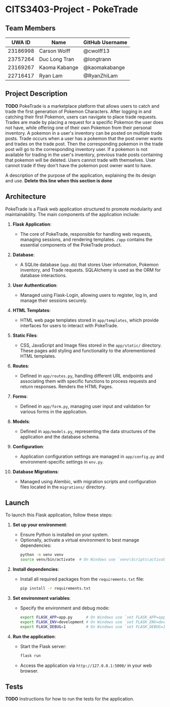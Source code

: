 # CITS3403-Project - PokeTrade

## Team Members
| UWA ID    | Name           | GitHub Username   |
|-----------|----------------|-------------------|
| 23186998 | Carson Wolff | @cwolff13 |
| 23757264 | Duc Long Tran| @longtrann |
| 23169267  | Kaoma Kabange | @kaomakabange |
| 22716417 | Ryan Lam | @RyanZhiLam |

## Project Description
**TODO**
PokeTrade is a marketplace platform that allows users to catch and trade the first generation of Pokemon Characters.
After logging in and catching their first Pokemon, users can navigate to place trade requests.
Trades are made by placing a request for a specific Pokemon the user does not have, while offering one of their own Pokemon from their personal inventory.  A pokemon in a user's inventory can be posted on multiple trade posts. Trade occurs when a user has a pokemon that the post owner wants and trades on the trade post. Then the corresponding pokemon in the trade post will go to the corresponding inventory user. If a pokemon is not available for trading in the user's inventory, previous trade posts containing that pokemon will be deleted. Users cannot trade with themselves. User cannot trade if they don't have the pokemon post owner want to have.


A description of the purpose of the application, explaining the its design and use. **Delete this line when this section is done**

## Architecture
PokeTrade is a Flask web application structured to promote modularity and maintainability. The main components of the application include:

1. **Flask Application**:
   - The core of PokeTrade, responsible for handling web requests, managing sessions, and rendering templates. `/app` contains the essential components of the PokeTrade product. 

2. **Database**:
   - A SQLite database (`app.db`) that stores User information, Pokemon inventory, and Trade requests. SQLAlchemy is used as the ORM for database interactions.

3. **User Authentication**:
   - Managed using Flask-Login, allowing users to register, log in, and manage their sessions securely.

4. **HTML Templates**:
   - HTML web page templates stored in `app/templates`, which provide interfaces for users to interact with PokeTrade.

5. **Static Files**:
   - CSS, JavaScript and Image files stored in the `app/static/` directory. These pages add styling and functionality to the aforementioned HTML templates. 

6. **Routes**:
   - Defined in `app/routes.py`, handling different URL endpoints and associating them with specific functions to process requests and return responses. Renders the HTML Pages. 

7. **Forms**:
   - Defined in `app/form.py`, managing user input and validation for various forms in the application.

8. **Models**:
   - Defined in `app/models.py`, representing the data structures of the application and the database schema.

9. **Configuration**:
   - Application configuration settings are managed in `app/config.py` and environment-specific settings in `env.py`.

10. **Database Migrations**:
    - Managed using Alembic, with migration scripts and configuration files located in the `migrations/` directory.

## Launch
To launch this Flask application, follow these steps:

1. **Set up your environment**:
   - Ensure Python is installed on your system.
   - Optionally, activate a virtual environment to best manage dependencies:
     ```bash
     python -m venv venv
     source venv/bin/activate  # On Windows use `venv\Scripts\activate`
     ```

2. **Install dependencies**:
   - Install all required packages from the `requirements.txt` file:
     ```bash
     pip install -r requirements.txt
     ```

3. **Set environment variables**:
   - Specify the environment and debug mode:
     ```bash
     export FLASK_APP=app.py      # On Windows use `set FLASK_APP=app.py`
     export FLASK_ENV=development # On Windows use `set FLASK_ENV=development`
     export FLASK_DEBUG=1         # On Windows use `set FLASK_DEBUG=1`
     ```

4. **Run the application**:
   - Start the Flask server:
     ```bash
     flask run
     ```
   - Access the application via `http://127.0.0.1:5000/` in your web browser.

## Tests
**TODO**
Instructions for how to run the tests for the application.

